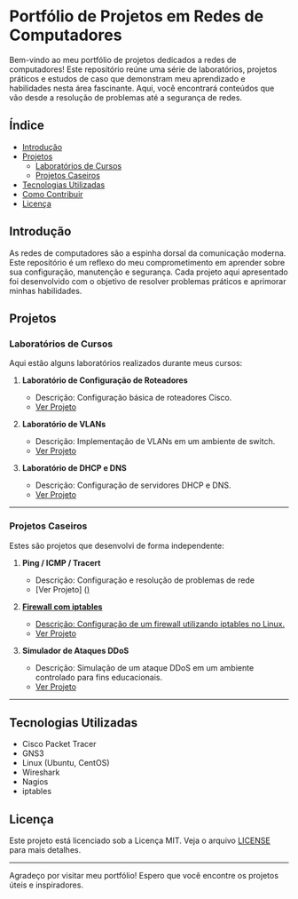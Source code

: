  
# Portfólio de Projetos em Redes de Computadores


Bem-vindo ao meu portfólio de projetos dedicados a redes de computadores! Este repositório reúne uma série de laboratórios, projetos práticos e estudos de caso que demonstram meu aprendizado e habilidades nesta área fascinante. Aqui, você encontrará conteúdos que vão desde a resolução de problemas até a segurança de redes.

## Índice

- [Introdução](#introdução)
- [Projetos](#projetos)
  - [Laboratórios de Cursos](#laboratórios-de-cursos)
  - [Projetos Caseiros](#projetos-caseiros)
- [Tecnologias Utilizadas](#tecnologias-utilizadas)
- [Como Contribuir](#como-contribuir)
- [Licença](#licença)

## Introdução

As redes de computadores são a espinha dorsal da comunicação moderna. Este repositório é um reflexo do meu comprometimento em aprender sobre sua configuração, manutenção e segurança. Cada projeto aqui apresentado foi desenvolvido com o objetivo de resolver problemas práticos e aprimorar minhas habilidades.

## Projetos

### Laboratórios de Cursos

Aqui estão alguns laboratórios realizados durante meus cursos:

1. **Laboratório de Configuração de Roteadores**
   - Descrição: Configuração básica de roteadores Cisco.
   - [Ver Projeto](./laboratorios/roteadores)

2. **Laboratório de VLANs**
   - Descrição: Implementação de VLANs em um ambiente de switch.
   - [Ver Projeto](./laboratorios/vlans)

3. **Laboratório de DHCP e DNS**
   - Descrição: Configuração de servidores DHCP e DNS.
   - [Ver Projeto](./laboratorios/dhcp-dns)
     
---

### Projetos Caseiros

Estes são projetos que desenvolvi de forma independente:

1. **Ping / ICMP / Tracert**
   - Descrição: Configuração e resolução de problemas de rede
   - [Ver Projeto] (<a href="https://github.com/EdcarlosdeJesus/Network_Lab_Exercises">)

2. **Firewall com iptables**
   - Descrição: Configuração de um firewall utilizando iptables no Linux.
   - [Ver Projeto](./caseiros/firewall-iptables)

3. **Simulador de Ataques DDoS**
   - Descrição: Simulação de um ataque DDoS em um ambiente controlado para fins educacionais.
   - [Ver Projeto](./caseiros/ddos-simulator)
     
---

## Tecnologias Utilizadas

- Cisco Packet Tracer
- GNS3
- Linux (Ubuntu, CentOS)
- Wireshark
- Nagios
- iptables



## Licença

Este projeto está licenciado sob a Licença MIT. Veja o arquivo [LICENSE](LICENSE) para mais detalhes.

---

Agradeço por visitar meu portfólio! Espero que você encontre os projetos úteis e inspiradores.
